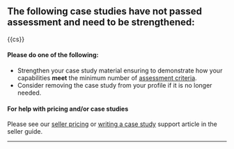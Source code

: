## The following case studies have not passed assessment and need to be strengthened:

{{cs}}

#### Please do one of the following:

* Strengthen your case study material ensuring to demonstrate how your capabilities **meet** the minimum number of [assessment criteria](https://marketplace1.zendesk.com/hc/en-gb/articles/333757011655-Assessment-criteria).
* Consider removing the case study from your profile if it is no longer needed.

#### For help with pricing and/or case studies
  

Please see our [seller pricing](https://marketplace1.zendesk.com/hc/en-gb/articles/360000054595-Seller-pricing) or [writing a case study](https://marketplace1.zendesk.com/hc/en-gb/articles/115011407668-Adding-case-studies) support article in the seller guide.

---
